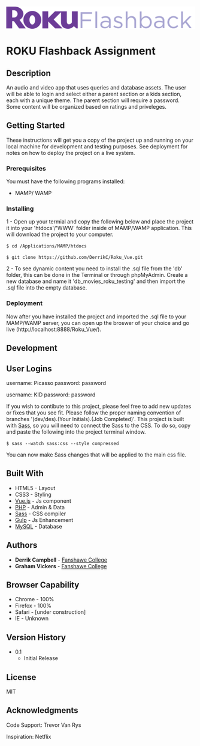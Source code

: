 ![rokuLogo](images/roku_Readme.svg)

# ROKU Flashback Assignment


## Description
An audio and video app that uses queries and database assets. The user will be able to login and select either a parent section or a kids section, each with a unique theme. The parent section will require a password. Some content will be organized based on ratings and priveleges. 

## Getting Started

These instructions will get you a copy of the project up and running on your local machine for development and testing purposes. See deployment for notes on how to deploy the project on a live system.

### Prerequisites

You must have the following programs installed: 

* MAMP/ WAMP

### Installing

1 - Open up your termial and copy the following below and place the project it into your 'htdocs'/'WWW' folder inside of MAMP/WAMP application. This will download the project to your computer. 


```
$ cd /Applications/MAMP/htdocs
```

```
$ git clone https://github.com/DerrikC/Roku_Vue.git
```


2 - To see dynamic content you need to install the .sql file from the 'db' folder, this can be done in the Terminal or through phpMyAdmin. Create a new database and name it 'db_movies_roku_testing' and then import the .sql file into the empty database. 


### Deployment


Now after you have installed the project and imported the .sql file to your MAMP/WAMP server, you can open up the broswer of your choice and go live (http://localhost:8888/Roku_Vue/).


## Development

## User Logins

username: Picasso
password: password

username: KID
password: password

If you wish to contibute to this project, please feel free to add new updates or fixes that you see fit. Please follow the proper naming convention of branches '(dev/des).(Your Initials).(Job Completed)'. This project is built with [Sass](https://sass-lang.com/), so you will need to connect the Sass to the CSS. To do so, copy and paste the following into the project terminal window.


```
$ sass --watch sass:css --style compressed
```

You can now make Sass changes that will be applied to the main css file. 


## Built With

* HTML5 - Layout
* CSS3 - Styling
* [Vue.js](https://vuejs.org/) - Js component
* [PHP](https://www.php.net/) - Admin & Data
* [Sass](https://sass-lang.com/) - CSS compiler
* [Gulp](https://gulpjs.com/) - Js Enhancement
* [MySQL](https://www.mysql.com/) - Database  

## Authors

* **Derrik Campbell** - [Fanshawe College](https://github.com/DerrikC)
* **Graham Vickers**  - [Fanshawe College](https://github.com/grahamvickers)
  
## Browser Capability 

* Chrome - 100%
* Firefox - 100%
* Safari - [under construction]
* IE - Unknown

## Version History

* 0.1
    * Initial Release
    
## License

MIT

## Acknowledgments


Code Support: 
Trevor Van Rys

Inspiration: 
Netflix
